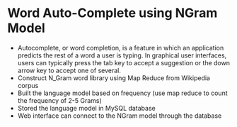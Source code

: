 # Word Auto-Complete using NGram Model 
* Autocomplete, or word completion, is a feature in which an application predicts the rest of a word a user is typing. In graphical user interfaces, users can typically press the tab key to accept a suggestion or the down arrow key to accept one of several.
* Construct N_Gram word library using Map Reduce from Wikipedia corpus
* Built the language model based on frequency (use map reduce to count the frequency of 2-5 Grams)
* Stored the language model in MySQL database
* Web interface can connect to the NGram model through the database
